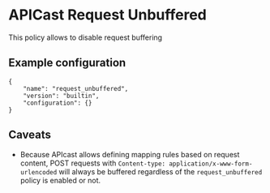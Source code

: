 # APICast Request Unbuffered

This policy allows to disable request buffering

## Example configuration

```
{
    "name": "request_unbuffered",
    "version": "builtin",
    "configuration": {}
}
```

## Caveats

- Because APIcast allows defining mapping rules based on request content, POST requests with
  `Content-type: application/x-www-form-urlencoded` will always be buffered regardless of the
  `request_unbuffered` policy is enabled or not.
